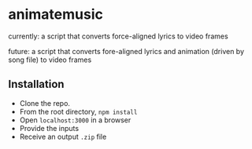 # animatemusic

currently: a script that converts force-aligned lyrics to video frames

future: a script that converts fore-aligned lyrics and animation (driven by song file) to video frames

## Installation

- Clone the repo.
- From the root directory, `npm install`
- Open `localhost:3000` in a browser
- Provide the inputs
- Receive an output `.zip` file
